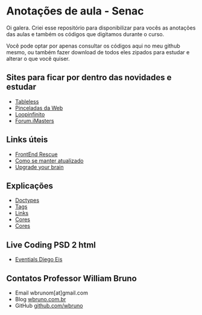 # Anotações de aula - Senac
Oi galera. Criei esse repositório para disponibilizar para vocês as anotações das aulas e também os códigos que digitamos durante o curso.

Você pode optar por apenas consultar os códigos aqui no meu github mesmo, ou também fazer download de todos eles zipados para estudar e alterar o que você quiser.


## Sites para ficar por dentro das novidades e estudar
* [Tableless](http://tableless.com.br/)
* [Pinceladas da Web](http://www.pinceladasdaweb.com.br/blog/)
* [Loopinfinito](http://loopinfinito.com.br/)
* [Forum.iMasters](http://forum.imasters.com.br/)


## Links úteis
* [FrontEnd Rescue](http://uptodate.frontendrescue.org/)
* [Como se manter atualizado](http://oswaldoacauan.github.io/keep-up-to-date-brazuca/)
* [Upgrade your brain](https://github.com/pinceladasdaweb/Upgrade-your-brain)


## Explicações
* [Doctypes](https://github.com/wbruno/senac-html5-css3/blob/master/DOCTYPEs.md)
* [Tags](https://github.com/wbruno/senac-html5-css3/blob/master/TAGs.md)
* [Links](https://github.com/wbruno/senac-html5-css3/blob/master/LINKs.md)
* [Cores](http://tableless.com.br/sobre-cor-e-webdesign/)
* [Cores](http://tableless.com.br/cor-webdesign-2/)


## Live Coding PSD 2 html
* [Eventials Diego Eis](https://www.eventials.com/pt-br/tableless/live-coding-implementando-um-layout-com-html-css/)


## Contatos Professor William Bruno
* Email wbrunom[at]gmail.com
* Blog [wbruno.com.br](http://wbruno.com.br/)
* GitHub [github.com/wbruno](https://github.com/wbruno/)
